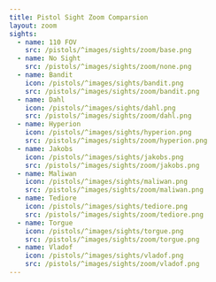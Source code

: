 ```yaml
---
title: Pistol Sight Zoom Comparsion
layout: zoom
sights:
  - name: 110 FOV
    src: /pistols/^images/sights/zoom/base.png
  - name: No Sight
    src: /pistols/^images/sights/zoom/none.png
  - name: Bandit
    icon: /pistols/^images/sights/bandit.png
    src: /pistols/^images/sights/zoom/bandit.png
  - name: Dahl
    icon: /pistols/^images/sights/dahl.png
    src: /pistols/^images/sights/zoom/dahl.png
  - name: Hyperion
    icon: /pistols/^images/sights/hyperion.png
    src: /pistols/^images/sights/zoom/hyperion.png
  - name: Jakobs
    icon: /pistols/^images/sights/jakobs.png
    src: /pistols/^images/sights/zoom/jakobs.png
  - name: Maliwan
    icon: /pistols/^images/sights/maliwan.png
    src: /pistols/^images/sights/zoom/maliwan.png
  - name: Tediore
    icon: /pistols/^images/sights/tediore.png
    src: /pistols/^images/sights/zoom/tediore.png
  - name: Torgue
    icon: /pistols/^images/sights/torgue.png
    src: /pistols/^images/sights/zoom/torgue.png
  - name: Vladof
    icon: /pistols/^images/sights/vladof.png
    src: /pistols/^images/sights/zoom/vladof.png
---
```

